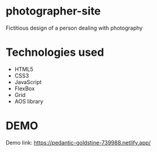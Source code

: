# photographer-site 
Fictitious design of a person dealing with photography

# Technologies used
- HTML5
- CSS3
- JavaScript
- FlexBox
- Grid
- AOS library

# DEMO 
Demo link: https://pedantic-goldstine-739988.netlify.app/
